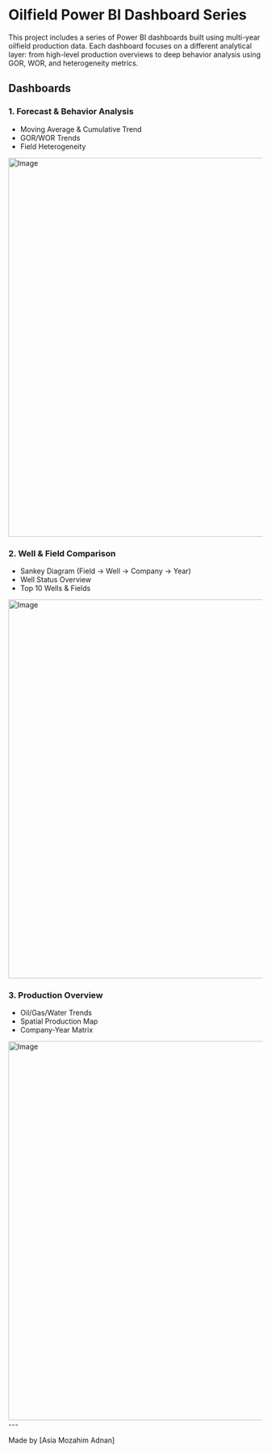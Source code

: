 # Oilfield Power BI Dashboard Series

This project includes a series of Power BI dashboards built using multi-year oilfield production data. Each dashboard focuses on a different analytical layer: from high-level production overviews to deep behavior analysis using GOR, WOR, and heterogeneity metrics.

## Dashboards

### 1. Forecast & Behavior Analysis
- Moving Average & Cumulative Trend
- GOR/WOR Trends
- Field Heterogeneity
<img width="1345" height="750" alt="Image" src="https://github.com/user-attachments/assets/be104cf2-2bd7-4724-9976-88c24d1b7e57" />

### 2. Well & Field Comparison
- Sankey Diagram (Field → Well → Company → Year)
- Well Status Overview
- Top 10 Wells & Fields
<img width="1345" height="750" alt="Image" src="https://github.com/user-attachments/assets/3500393e-72d2-4874-b4a4-c3ed1ef6b364" />

### 3. Production Overview
- Oil/Gas/Water Trends
- Spatial Production Map
- Company-Year Matrix
<img width="1342" height="750" alt="Image" src="https://github.com/user-attachments/assets/f501cdef-274b-44ff-80ce-88e3d858a5ef" />
---

Made by [Asia Mozahim Adnan] 
